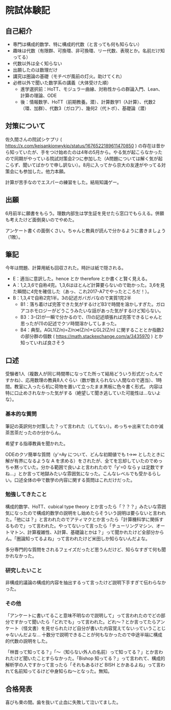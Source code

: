 # 院試体験記
## 自己紹介
- 専門は構成的数学、特に構成的代数（と言っても何も知らない）
- 趣味は代数（有限群、可換環、非可換環、リー代数、表現とか。名前だけ知ってる）
- 代数以外は全く知らない
- 出願したのは数理だけ
- 講究は圏論の基礎（モチベが風前の灯火。助けてくれ）
- 必修以外で聞いた数学系の講義（大体受けた順）
  - 進学選択前：HoTT、モジュラー曲線、対称性からの群論入門、Lean、計算の理論、ODE
  - 後：情報数学、HoTT（前期教養。潜）、計算数学1（λ計算）、代数2（環、加群）、代数3（ガロア）、幾何2（代トポ）、基礎論（潜）

## 対策について
佐久間さんの院試シケプリ ( https://x.com/keisankionwykip/status/1676522189611470850 ) の存在は昔から知っていたが、手をつけ始めたのは4年の5月から。やる気が起こらなかったので同期がやっている院試対策会2つに参加した（A問題については解く気が起こらず、聞いてばかりで申し訳ない）。8月に入ってから京大の友達がやってる対策会にも参加した。他力本願。

計算が苦手なのでエスパーの練習をした。結局知識ゲー。

## 出願
6月前半に願書をもらう。理数内部生は学生証を見せたら窓口でもらえる。併願も考えたけど面倒臭いのでやめた。

アンケート書くの面倒くさい。ちゃんと教員が読んで分かるように書きましょう（1敗）。

## 筆記
今年は問題、計算用紙も回収された。時計は紙で隠される。
- E：適当に意訳した。hence とか therefore とか書くと賢く見える。
- A：1,2,3,6で自称4完。1,3,6はほとんど計算要らないので助かった。3,6を見た瞬間に4完を確信した（あっ、これ2017-A7でやったところだ！）。
- B：1,3,4で自称2完1半。3の記述ガバガバなので実質1完2半
  - B1：落ち着けば完答できた気がするけどB3で時間を溶かしすぎた。ガロアコホモロジーがどうこうみたいな話があった気がするけど知らない。
  - B3：3-(2)が一瞬で分かるので、(1)の記述頑張れば完答できるじゃんと思ったが(1)の記述でクソ時間溶かしてしまった。
  - B4：典型。AGL1(Z/n)=Z/n⋊(Z/n)*⊆GL2(Z/n) に関することとか指数2の部分群の個数 ( https://math.stackexchange.com/a/3435970 ) とか知っていれば良さそう

## 口述
受験者1人（複数人が同じ時間帯になってた所って結局どういう形式だったんですかね）、応用数理の教員8人ぐらい（数が数えられない人間なので適当）、1時間。教室に入ったら机に荷物を置いて立ったまま黒板に色々書く形式。
内容は特に口止めされなかった気がする（絶望して聞き逃していた可能性は…ないよな）。

### 基本的な質問
筆記の英訳何か対策した？って言われた（してない）。めっちゃ出来てたのか滅茶苦茶だったのか分からん。

希望する指導教員を聞かれた。

ODEのクソ簡単な質問（y'=Ay について、どんな初期値でも t→∞ としたときに解が有界になるような A を求める）をされたが、全てを忘却していたのでめっちゃ黙っていた。分かる範囲で良いよと言われたので「y'=0 なら y は定数ですね…」とか言って地獄みたいな雰囲気になった。こんなレベルでも受かるらしい。口述全体の中で数学の内容に関する質問はこれだけだった。

### 勉強してきたこと
構成的数学、HoTT、cubical type theory とか言ったら「？？？」みたいな雰囲気になったので構成的数学の説明をし始めたらそういう説明は要らないと言われた。「他には？」と言われたのでアティマクとか言ったら「計算機科学に関係するもので」って言われた。やってないって言ったら「チューリングマシン、オートマトン、計算複雑性、λ計算、基礎論とかは？」って聞かれたけど全部分からん。「圏論知ってるよね」って言われたけど米田しか知らないんだよな。

多分専門的な質問をされるフェイズだったど思うんだけど、知らなすぎて何も聞かれなかった。

### 研究したいこと
非構成的議論の構成的内容を抽出するって言ったけど説明下手すぎて伝わらなかった。

### その他
「アンケートに書いてること意味不明なので説明して」って言われたのでどの部分ですかって聞いたら「どれでも」って言われた。どれ〜？とか言ってたらアンケート（怪文書）を見せられたけど自分が書いた内容覚えてないっていうことじゃないんだよな…
十数分で説明できることが何もなかったので中途半端に構成的代数の説明をした。

「林晋って知ってる？」「〜（知らない外人の名前）って知ってる？」とか言われたけど聞いたことすらなかった。「Bishop 知ってる？」って言われて、構成的解析学の人ですかって言ったら「それもあるけど BISH とかあるよね」って言われて名前知ってるけど中身知らね〜となった。無知。

## 合格発表
喜びも束の間。歯を抜いて止血に失敗して泣いてました。

